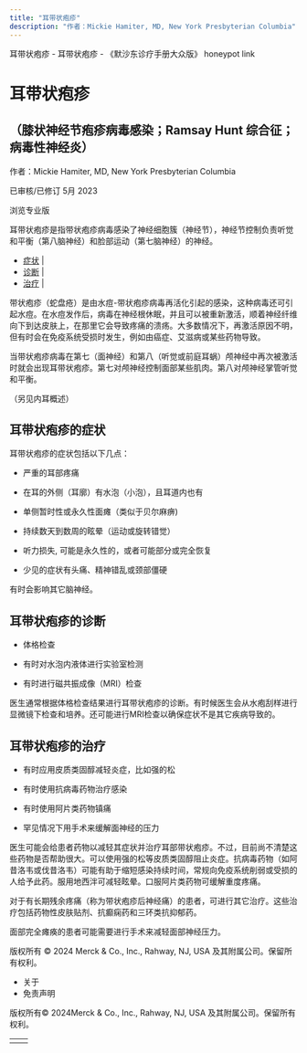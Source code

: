 ```yaml
---
title: "耳带状疱疹"
description: "作者：Mickie Hamiter, MD, New York Presbyterian Columbia"
---
```


﻿耳带状疱疹 \- 耳带状疱疹 \- 《默沙东诊疗手册大众版》 honeypot link

# 耳带状疱疹

## （膝状神经节疱疹病毒感染；Ramsay Hunt 综合征；病毒性神经炎）

作者：Mickie Hamiter, MD, New York Presbyterian Columbia

已审核/已修订 5月 2023

浏览专业版

耳带状疱疹是指带状疱疹病毒感染了神经细胞簇（神经节），神经节控制负责听觉和平衡（第八脑神经）和脸部运动（第七脑神经）的神经。

- [症状](#症状_v26470494_zh) \|
- [诊断](#诊断_v26470514_zh) \|
- [治疗](#治疗_v26470526_zh) \|

带状疱疹（蛇盘疮）是由水痘-带状疱疹病毒再活化引起的感染，这种病毒还可引起水痘。在水痘发作后，病毒在神经根休眠，并且可以被重新激活，顺着神经纤维向下到达皮肤上，在那里它会导致疼痛的溃疡。大多数情况下，再激活原因不明，但有时会在免疫系统受损时发生，例如由癌症、艾滋病或某些药物导致。

当带状疱疹病毒在第七（面神经）和第八（听觉或前庭耳蜗）颅神经中再次被激活时就会出现耳带状疱疹。第七对颅神经控制面部某些肌肉。第八对颅神经掌管听觉和平衡。

（另见内耳概述）

## 耳带状疱疹的症状

耳带状疱疹的症状包括以下几点：

- 严重的耳部疼痛

- 在耳的外侧（耳廓）有水泡（小泡），且耳道内也有

- 单侧暂时性或永久性面瘫（类似于贝尔麻痹)

- 持续数天到数周的眩晕（运动或旋转错觉）

- 听力损失, 可能是永久性的，或者可能部分或完全恢复

- 少见的症状有头痛、精神错乱或颈部僵硬


有时会影响其它脑神经。

## 耳带状疱疹的诊断

- 体格检查

- 有时对水泡内液体进行实验室检测

- 有时进行磁共振成像（MRI）检查


医生通常根据体格检查结果进行耳带状疱疹的诊断。有时候医生会从水疱刮样进行显微镜下检查和培养。还可能进行MRI检查以确保症状不是其它疾病导致的。

## 耳带状疱疹的治疗

- 有时应用皮质类固醇减轻炎症，比如强的松

- 有时使用抗病毒药物治疗感染

- 有时使用阿片类药物镇痛

- 罕见情况下用手术来缓解面神经的压力


医生可能会给患者药物以减轻其症状并治疗耳部带状疱疹。不过，目前尚不清楚这些药物是否帮助很大。可以使用强的松等皮质类固醇阻止炎症。抗病毒药物（如阿昔洛韦或伐昔洛韦）可能有助于缩短感染持续时间，常规向免疫系统削弱或受损的人给予此药。服用地西泮可减轻眩晕。口服阿片类药物可缓解重度疼痛。

对于有长期残余疼痛（称为带状疱疹后神经痛）的患者，可进行其它治疗。这些治疗包括药物性皮肤贴剂、抗癫痫药和三环类抗抑郁药。

面部完全瘫痪的患者可能需要进行手术来减轻面部神经压力。



版权所有 © 2024
Merck & Co., Inc., Rahway, NJ, USA 及其附属公司。保留所有权利。

- 关于
- 免责声明

版权所有© 2024Merck & Co., Inc., Rahway, NJ, USA 及其附属公司。保留所有权利。

|     |     |
| --- | --- |
|  |  |